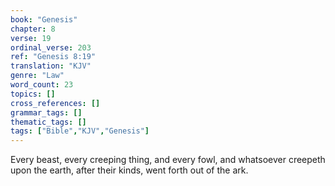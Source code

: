 ```yaml
---
book: "Genesis"
chapter: 8
verse: 19
ordinal_verse: 203
ref: "Genesis 8:19"
translation: "KJV"
genre: "Law"
word_count: 23
topics: []
cross_references: []
grammar_tags: []
thematic_tags: []
tags: ["Bible","KJV","Genesis"]
---
```

Every beast, every creeping thing, and every fowl, and whatsoever creepeth upon the earth, after their kinds, went forth out of the ark.
